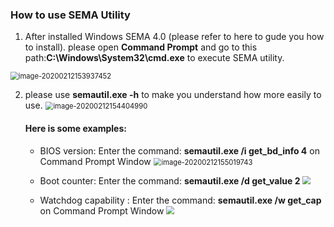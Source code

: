 ### How to use SEMA Utility


1. After installed Windows SEMA 4.0 (please refer to here to gude you how to install). please open **Command Prompt** and go to this path:**C:\Windows\System32\cmd.exe** to execute SEMA utility.
<img src="source/HowToUseSEMA.assets/image-20200212153937452.png" alt="image-20200212153937452" style="zoom:80%;" />



2. please use **semautil.exe -h** to make you understand how more easily to use.
   <img src="source/HowToUseSEMA.assets/image-20200212154404990.png" alt="image-20200212154404990" style="zoom:80%;" />



   #### Here is some examples:

   * BIOS version:  Enter the command: **semautil.exe /i get_bd_info 4** on Command Prompt Window
     <img src="source/HowToUseSEMA.assets/image-20200212155019743.png" alt="image-20200212155019743" style="zoom:80%;" />

   * Boot counter: Enter the command: **semautil.exe /d get_value 2**
     <img src="source/HowToUseSEMA.assets/image-20200212155230867.png" style="zoom:80%;" />




   * Watchdog capability :  Enter the command: **semautil.exe /w get_cap** on Command Prompt Window
     <img src="source/HowToUseSEMA.assets/image-20200212155747252.png" style="zoom:80%;" />
